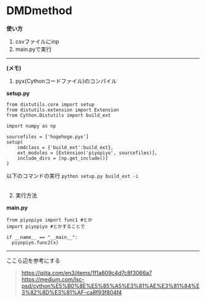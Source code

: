 # DMDmethod

**使い方**
1. csvファイルにinp
2. main.pyで実行

***
**(メモ)**
<br>
1. pyx(Cythonコードファイル)のコンパイル  

 **setup.py**
 ```
 from distutils.core import setup
 from distutils.extension import Extension
 from Cython.Distutils import build_ext

 import numpy as np

 sourcefiles = ['hogehoge.pyx']
 setup(
     cmdclass = {'build_ext':build_ext},
     ext_modules = [Extension('piyopiyo', sourcefiles)],
     include_dirs = [np.get_include()]
 )
 ```

 以下のコマンドの実行
 `python setup.py build_ext -i`  
<br>

2. 実行方法

**main.py**
```
from piyopiyo import func1 #とか
import piyopiyo #とかすることで

if __name__ == "__main__":
  piyopiyo.func2(x)

```

***
ここら辺を参考にする
> https://qiita.com/en3/items/1f1a609c4d7c8f3066a7
> https://medium.com/lsc-psd/cython%E5%B0%8E%E5%85%A5%E3%81%AE%E3%81%84%E3%82%8D%E3%81%AF-ca8f93f804f4
